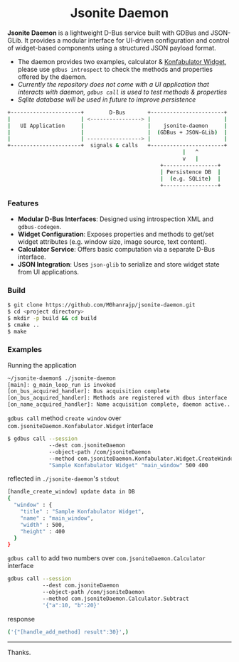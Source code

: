 <h1 align="center"> Jsonite Daemon</h1>

**Jsonite Daemon** is a lightweight D-Bus service built with GDBus and JSON-GLib. It provides a modular interface for UI-driven configuration and control of widget-based components using a structured JSON payload format.

- The daemon provides two examples, calculator & [Konfabulator Widget](https://json.org/example.html#:~:text=%3Cwidget%3E-,%3Cdebug%3Eon%3C/debug%3E,-%3Cwindow%20title%3D%22Sample), please use `gdbus introspect` to check the methods and properties offered by the daemon.
- _Currently the repository does not come with a UI application that interacts with daemon, `gdbus call` is used to test methods & properties_
- _Sqlite database will be used in future to improve persistence_

```bash
+----------------------+        D-Bus       +-----------------------+
|                      | <----------------> |                       |
|   UI Application     |                    |    jsonite-daemon     |
|                      |                    |  (GDBus + JSON-GLib)  |
|                      | -----------------> |                       |
+----------------------+  signals & calls   +-----------------------+
													   |   ^
													   v   |
												+-----------------+
												| Persistence DB  |
												|  (e.g. SQLite)  |
												+-----------------+
```
### Features

- **Modular D-Bus Interfaces**: Designed using introspection XML and `gdbus-codegen`.
- **Widget Configuration**: Exposes properties and methods to get/set widget attributes (e.g. window size, image source, text content).
- **Calculator Service**: Offers basic computation via a separate D-Bus interface.
- **JSON Integration**: Uses `json-glib` to serialize and store widget state from UI applications.

### Build
```bash
$ git clone https://github.com/M0hanrajp/jsonite-daemon.git
$ cd <project directory>
$ mkdir -p build && cd build
$ cmake ..
$ make
```
### Examples

Running the application
```bash
~/jsonite-daemon$ ./jsonite-daemon
[main]: g_main_loop_run is invoked
[on_bus_acquired_handler]: Bus acquisition complete
[on_bus_acquired_handler]: Methods are registered with dbus interface
[on_name_acquired_handler]: Name acquisition complete, daemon active..
```
`gdbus call` method `create window` over `com.jsoniteDaemon.Konfabulator.Widget` interface
```bash
$ gdbus call --session 
             --dest com.jsoniteDaemon 
             --object-path /com/jsoniteDaemon 
             --method com.jsoniteDaemon.Konfabulator.Widget.CreateWindow 
             "Sample Konfabulator Widget" "main_window" 500 400
```
reflected in `./jsonite-daemon`'s `stdout`
```bash
[handle_create_window] update data in DB
{
  "window" : {
    "title" : "Sample Konfabulator Widget",
    "name" : "main_window",
    "width" : 500,
    "height" : 400
  }
}
```
`gdbus call` to add two numbers over `com.jsoniteDaemon.Calculator` interface
```bash
gdbus call --session 
           --dest com.jsoniteDaemon 
           --object-path /com/jsoniteDaemon 
           --method com.jsoniteDaemon.Calculator.Subtract 
           '{"a":10, "b":20}'
```
response
```bash
('{"[handle_add_method] result":30}',)
```
---
Thanks.
